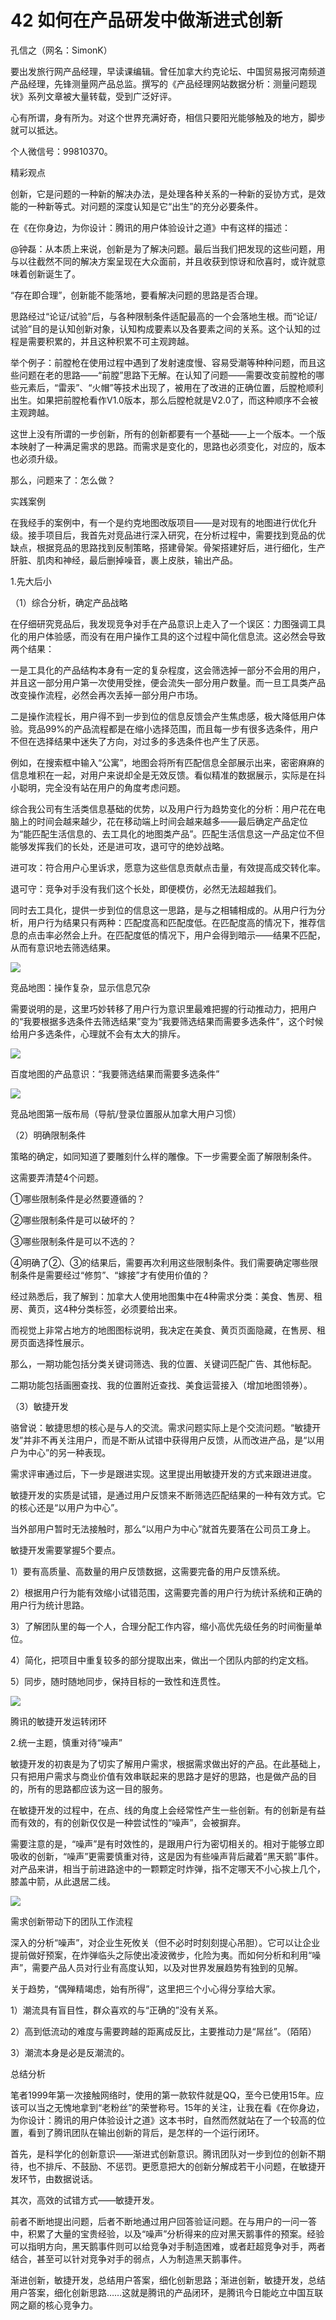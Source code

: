 # 42 如何在产品研发中做渐进式创新

孔信之（网名：SimonK）

要出发旅行网产品经理，早读课编辑。曾任加拿大约克论坛、中国贸易报河南频道产品经理，先锋测量网产品总监。撰写的《产品经理网站数据分析：测量问题现状》系列文章被大量转载，受到广泛好评。

心有所谓，身有所为。对这个世界充满好奇，相信只要阳光能够触及的地方，脚步就可以抵达。

个人微信号：99810370。

精彩观点

创新，它是问题的一种新的解决办法，是处理各种关系的一种新的妥协方式，是效能的一种新等式。对问题的深度认知是它“出生”的充分必要条件。

在《在你身边，为你设计：腾讯的用户体验设计之道》中有这样的描述：

@钟磊：从本质上来说，创新是为了解决问题。最后当我们把发现的这些问题，用与以往截然不同的解决方案呈现在大众面前，并且收获到惊讶和欣喜时，或许就意味着创新诞生了。

“存在即合理”，创新能不能落地，要看解决问题的思路是否合理。

思路经过“论证/试验”后，与各种限制条件适配最高的一个会落地生根。而“论证/试验”目的是认知创新对象，认知构成要素以及各要素之间的关系。这个认知的过程是需要积累的，并且这种积累不可主观跨越。

举个例子：前膛枪在使用过程中遇到了发射速度慢、容易受潮等种种问题，而且这些问题在老的思路——“前膛”思路下无解。在认知了问题——需要改变前膛枪的哪些元素后，“雷汞”、“火帽”等技术出现了，被用在了改进的正确位置，后膛枪顺利出生。如果把前膛枪看作V1.0版本，那么后膛枪就是V2.0了，而这种顺序不会被主观跨越。

这世上没有所谓的一步创新，所有的创新都要有一个基础——上一个版本。一个版本映射了一种满足需求的思路。而需求是变化的，思路也必须变化，对应的，版本也必须升级。

那么，问题来了：怎么做？

实践案例

在我经手的案例中，有一个是约克地图改版项目——是对现有的地图进行优化升级。接手项目后，我首先对竞品进行深入研究，在分析过程中，需要找到竞品的优缺点，根据竞品的思路找到反制策略，搭建骨架。骨架搭建好后，进行细化，生产肝脏、肌肉和神经，最后删掉噪音，裹上皮肤，输出产品。

1.先大后小

（1）综合分析，确定产品战略

在仔细研究竞品后，我发现竞争对手在产品意识上走入了一个误区：力图强调工具化的用户体验感，而没有在用户操作工具的这个过程中简化信息流。这必然会导致两个结果：

一是工具化的产品结构本身有一定的复杂程度，这会筛选掉一部分不会用的用户，并且这一部分用户第一次使用受挫，便会流失一部分用户数量。而一旦工具类产品改变操作流程，必然会再次丢掉一部分用户市场。

二是操作流程长，用户得不到一步到位的信息反馈会产生焦虑感，极大降低用户体验。竞品99%的产品流程都是在缩小选择范围，而且每一步有很多选条件，用户不但在选择结果中迷失了方向，对过多的多选条件也产生了厌恶。

例如，在搜索框中输入“公寓”，地图会将所有匹配信息全部展示出来，密密麻麻的信息堆积在一起，对用户来说却全是无效反馈。看似精准的数据展示，实际是在抖小聪明，完全没有站在用户的角度考虑问题。

综合我公司有生活类信息基础的优势，以及用户行为趋势变化的分析：用户花在电脑上的时间会越来越少，花在移动端上时间会越来越多——最后确定产品定位为“能匹配生活信息的、去工具化的地图类产品”。匹配生活信息这一产品定位不但能够发挥我们的长处，还是进可攻，退可守的绝妙战略。

进可攻：符合用户心里诉求，愿意为这些信息贡献点击量，有效提高成交转化率。

退可守：竞争对手没有我们这个长处，即便模仿，必然无法超越我们。

同时去工具化，提供一步到位的信息这一思路，是与之相辅相成的。从用户行为分析，用户行为结果只有两种：匹配度高和匹配度低。在匹配度高的情况下，推荐信息的点击率必然会上升。在匹配度低的情况下，用户会得到暗示——结果不匹配，从而有意识地去筛选结果。

![](images/image01841.jpeg)

竞品地图：操作复杂，显示信息冗杂

需要说明的是，这里巧妙转移了用户行为意识里最难把握的行动推动力，把用户的“我要根据多选条件去筛选结果”变为“我要筛选结果而需要多选条件”，这个时候给用户多选条件，心理就不会有太大的排斥。

![](images/image01842.jpeg)

百度地图的产品意识：“我要筛选结果而需要多选条件”

![](images/image01843.jpeg)

竞品地图第一版布局（导航/登录位置服从加拿大用户习惯）

（2）明确限制条件

策略的确定，如同知道了要雕刻什么样的雕像。下一步需要全面了解限制条件。

这需要弄清楚4个问题。

①哪些限制条件是必然要遵循的？

②哪些限制条件是可以破坏的？

③哪些限制条件是可以不选的？

④明确了②、③的结果后，需要再次利用这些限制条件。我们需要确定哪些限制条件是需要经过“修剪”、“嫁接”才有使用价值的？

经过熟悉后，我了解到：加拿大人使用地图集中在4种需求分类：美食、售房、租房、黄页，这4种分类标签，必须要给出来。

而视觉上非常占地方的地图图标说明，我决定在美食、黄页页面隐藏，在售房、租房页面选择性展示。

那么，一期功能包括分类关键词筛选、我的位置、关键词匹配广告、其他标配。

二期功能包括画圈查找、我的位置附近查找、美食运营接入（增加地图领券）。

（3）敏捷开发

骆曾说：敏捷思想的核心是与人的交流。需求问题实际上是个交流问题。“敏捷开发”并非不再关注用户，而是不断从试错中获得用户反馈，从而改进产品，是“以用户为中心”的另一种表现。

需求评审通过后，下一步是跟进实现。这里提出用敏捷开发的方式来跟进进度。

敏捷开发的实质是试错，是通过用户反馈来不断筛选匹配结果的一种有效方式。它的核心还是“以用户为中心”。

当外部用户暂时无法接触时，那么“以用户为中心”就首先要落在公司员工身上。

敏捷开发需要掌握5个要点。

1）要有高质量、高数量的用户反馈数据，这需要完备的用户反馈系统。

2）根据用户行为能有效缩小试错范围，这需要完善的用户行为统计系统和正确的用户行为统计思路。

3）了解团队里的每一个人，合理分配工作内容，缩小高优先级任务的时间衡量单位。

4）简化，把项目中重复较多的部分提取出来，做出一个团队内部的约定文档。

5）同步，随时随地同步，保持目标的一致性和连贯性。

![](images/image01844.jpeg)

腾讯的敏捷开发运转闭环

2.统一主题，慎重对待“噪声”

敏捷开发的初衷是为了切实了解用户需求，根据需求做出好的产品。在此基础上，只有把用户需求与商业价值有效串联起来的思路才是好的思路，也是做产品的目的，所有的思路都应该为这一目的服务。

在敏捷开发的过程中，在点、线的角度上会经常性产生一些创新。有的创新是有益而有效的，有的创新仅仅是一种尝试性的“噪声”，会被摒弃。

需要注意的是，“噪声”是有时效性的，是跟用户行为密切相关的。相对于能够立即吸收的创新，“噪声”更需要慎重对待，这是因为有些噪声背后藏着“黑天鹅”事件。对产品来讲，相当于前进路途中的一颗颗定时炸弹，指不定哪天不小心挨上几个，膝盖中箭，从此退居二线。

![](images/image01845.jpeg)

需求创新带动下的团队工作流程

深入的分析“噪声”，对企业生死攸关（但不必时时刻刻提心吊胆）。它可以让企业提前做好预案，在炸弹临头之际使出凌波微步，化险为夷。而如何分析和利用“噪声”，需要产品人员对行业有高度认知，以及对世界发展趋势有独到的见解。

关于趋势，“偶殚精竭虑，始有所得”，这里把三个小心得分享给大家。

1）潮流具有盲目性，群众喜欢的与“正确的”没有关系。

2）高到低流动的难度与需要跨越的距离成反比，主要推动力是“屌丝”。（陌陌）

3）潮流本身是必是反潮流的。

总结分析

笔者1999年第一次接触网络时，使用的第一款软件就是QQ，至今已使用15年。应该可以当之无愧地拿到“老粉丝”的荣誉称号。15年的关注，让我在看《在你身边，为你设计：腾讯的用户体验设计之道》这本书时，自然而然就站在了一个较高的位置，看到了腾讯团队在输出创新的背后，是怎样的一个运行闭环。

首先，是科学化的创新意识——渐进式创新意识。腾讯团队对一步到位的创新不期待，也不排斥、不鼓励、不惩罚。更愿意把大的创新分解成若干小问题，在敏捷开发环节，由数据说话。

其次，高效的试错方式——敏捷开发。

前者不断地提出问题，后者不断地通过用户回答验证问题。在与用户的一问一答中，积累了大量的宝贵经验，以及“噪声”分析得来的应对黑天鹅事件的预案。经验可以指明方向，黑天鹅事件则可以给竞争对手制造困难，或者赶超竞争对手，两者结合，甚至可以针对竞争对手的弱点，人为制造黑天鹅事件。

渐进创新，敏捷开发，总结用户答案，细化创新思路；渐进创新，敏捷开发，总结用户答案，细化创新思路……这就是腾讯的产品闭环，是腾讯今日能屹立中国互联网之巅的核心竞争力。

